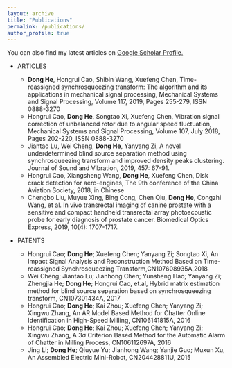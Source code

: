 ```yaml
---
layout: archive
title: "Publications"
permalink: /publications/
author_profile: true
---
```


You can also find my latest articles on <u><a href="https://scholar.google.com/citations?user=hHxsez8AAAAJ&hl=zh-CN&oi=sra">Google Scholar Profile</a>.</u>

* ARTICLES
  * **Dong He**, Hongrui Cao, Shibin Wang, Xuefeng Chen, Time-reassigned synchrosqueezing transform: The algorithm and its applications in mechanical signal processing, Mechanical Systems and Signal Processing, Volume 117, 2019, Pages 255-279, ISSN 0888-3270
  * Hongrui Cao, **Dong He**, Songtao Xi, Xuefeng Chen, Vibration signal correction of unbalanced rotor due to angular speed fluctuation, Mechanical Systems and Signal Processing, Volume 107, July 2018, Pages 202-220, ISSN 0888-3270
  * Jiantao Lu, Wei Cheng, **Dong He**, Yanyang Zi, A novel underdetermined blind source separation method using  synchrosqueezing transform and improved density peaks clustering. Journal of Sound and Vibration, 2019, 457: 67-91.
  * Hongrui Cao, Xiangsheng Wang, **Dong He**, Xuefeng Chen, Disk crack detection for aero-engines, The 9th conference of the China Aviation Society, 2018, in Chinese
  * Chengbo Liu, Muyue Xing, Bing Cong, Chen Qiu, **Dong He**, Congzhi Wang, et al. In vivo transrectal imaging of canine prostate with a sensitive and compact handheld transrectal array photoacoustic probe for early diagnosis of prostate cancer. Biomedical Optics Express, 2019, 10(4): 1707-1717.
  
* PATENTS
  * Hongrui Cao; **Dong He**; Xuefeng Chen; Yanyang Zi; Songtao Xi, An Impact Signal Analysis and Reconstruction Method Based on Time-reassigned  Synchrosqueezing Transform,CN107608935A,2018
  * Wei Cheng; Jiantao Lu; Jianhong Chen; Yunsheng Hao; Yanyang Zi; Zhengjia He; **Dong He**; Hongrui Cao, et.al, Hybrid matrix estimation method for blind source separation based on synchrosqueezing transform, CN107301434A, 2017
  * Hongrui Cao; **Dong He**; Kai Zhou; Xuefeng Chen; Yanyang Zi; Xingwu Zhang, An AR Model Based Method for Chatter Online Identification in High-Speed Milling, CN106141815A, 2016
  * Hongrui Cao; **Dong He**; Kai Zhou; Xuefeng Chen; Yanyang Zi; Xingwu Zhang, A 3σ Criterion Based Method for the Automatic Alarm of Chatter in Milling Process, CN106112697A, 2016
  * Jing Li; **Dong He**; Qiuyue Yu; Jianhong Wang; Yanjie Guo; Muxun Xu, An Assembled Electric Mini-Robot, CN204428811U, 2015

<!--
{% include base_path %}



{% for post in site.publications reversed %}
  {% include archive-single.html %}
{% endfor %}
-->
